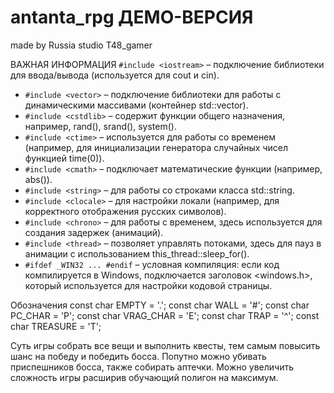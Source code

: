 # antanta_rpg ДЕМО-ВЕРСИЯ 
made by Russia 
studio T48_gamer

ВАЖНАЯ ИНФОРМАЦИЯ
 `#include <iostream>` – подключение библиотеки для ввода/вывода (используется для cout и cin).
- `#include <vector>` – подключение библиотеки для работы с динамическими массивами (контейнер std::vector).
- `#include <cstdlib>` – содержит функции общего назначения, например, rand(), srand(), system().
- `#include <ctime>` – используется для работы со временем (например, для инициализации генератора случайных чисел функцией time(0)).
- `#include <cmath>` – подключает математические функции (например, abs()).
- `#include <string>` – для работы со строками класса std::string.
- `#include <clocale>` – для настройки локали (например, для корректного отображения русских символов).
- `#include <chrono>` – для работы с временем, здесь используется для создания задержек (анимаций).
- `#include <thread>` – позволяет управлять потоками, здесь для пауз в анимации с использованием this_thread::sleep_for().
- `#ifdef _WIN32 ... #endif` – условная компиляция: если код компилируется в Windows, подключается заголовок <windows.h>, который используется для настройки кодовой страницы.

Обозначения 
const char EMPTY = '.';
const char WALL = '#';
const char PC_CHAR = 'P';
const char VRAG_CHAR = 'E';
const char TRAP = '^';
const char TREASURE = 'T';

Суть игры собрать все вещи и выполнить квесты, тем самым повысить шанс на победу и победить босса. Попутно можно убивать приспешников босса, также собирать аптечки. Можно увеличить сложность игры расширив обучающий полигон на максимум.
